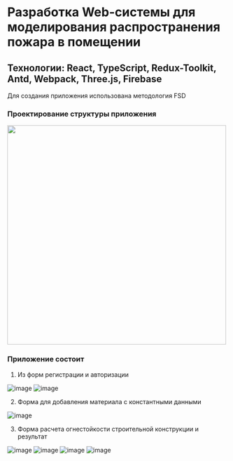 # Разработка Web-системы для моделирования распространения пожара в помещении

## Технологии: React, TypeScript, Redux-Toolkit, Antd, Webpack, Three.js, Firebase

Для создания приложения использована методология FSD 

### Проектирование структуры приложения
<img src="https://github.com/DariaKat/3d-app/assets/51202251/18d68341-88ed-4ba0-88b5-b39053050581" width="500" />

### Приложение состоит
1. Из форм регистрации и авторизации

![image](https://github.com/DariaKat/3d-app/assets/51202251/236a6cdf-e719-4ca0-a3d2-bdaac60af730) 
![image](https://github.com/DariaKat/3d-app/assets/51202251/acf2bbdf-64d8-4131-a1f1-e45b026fd3f0)

2. Форма для добавления материала с константными данными

![image](https://github.com/DariaKat/3d-app/assets/51202251/30907c2c-edce-4f1d-80fe-8c69293d4c96)

3. Форма расчета огнестойкости строительной конструкции и результат

![image](https://github.com/DariaKat/3d-app/assets/51202251/231d2579-e531-4d03-9196-57ed258ca30f)
![image](https://github.com/DariaKat/3d-app/assets/51202251/c38ae4c3-5af9-40fe-8d9d-0873accbc5cf)
![image](https://github.com/DariaKat/3d-app/assets/51202251/58a6b8cd-827a-474e-bffa-1a9a62fe620d)
![image](https://github.com/DariaKat/3d-app/assets/51202251/14f28301-f425-4197-8c08-87c7e9eacaec)





